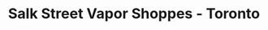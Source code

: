 ---
title: "Salk Street Vapor Shoppes - Toronto"
url: /toronto/salk-street-vapor-shoppes-toronto/
shop: E-Zigaretten
---